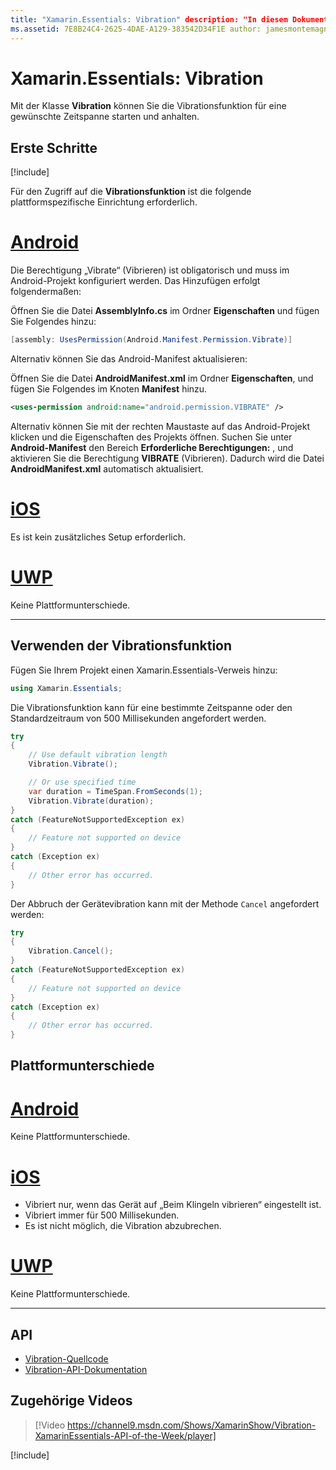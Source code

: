 ```yaml
---
title: "Xamarin.Essentials: Vibration" description: "In diesem Dokument wird die Vibration-Klasse in Xamarin.Essentials beschrieben, mit der Sie die Vibrationsfunktion für eine gewünschte Zeitspanne starten und anhalten können."
ms.assetid: 7E8B24C4-2625-4DAE-A129-383542D34F1E author: jamesmontemagno ms.custom: video ms.author: jamont ms.date: 11/04/2018 no-loc: [Xamarin.Forms, Xamarin.Essentials]
---
```


# <a name="xamarinessentials-vibration"></a>Xamarin.Essentials: Vibration

Mit der Klasse **Vibration** können Sie die Vibrationsfunktion für eine gewünschte Zeitspanne starten und anhalten.

## <a name="get-started"></a>Erste Schritte

[!include[](~/essentials/includes/get-started.md)]

Für den Zugriff auf die **Vibrationsfunktion** ist die folgende plattformspezifische Einrichtung erforderlich.

# <a name="android"></a>[Android](#tab/android)

Die Berechtigung „Vibrate“ (Vibrieren) ist obligatorisch und muss im Android-Projekt konfiguriert werden. Das Hinzufügen erfolgt folgendermaßen:

Öffnen Sie die Datei **AssemblyInfo.cs** im Ordner **Eigenschaften** und fügen Sie Folgendes hinzu:

```csharp
[assembly: UsesPermission(Android.Manifest.Permission.Vibrate)]
```

Alternativ können Sie das Android-Manifest aktualisieren:

Öffnen Sie die Datei **AndroidManifest.xml** im Ordner **Eigenschaften**, und fügen Sie Folgendes im Knoten **Manifest** hinzu.

```xml
<uses-permission android:name="android.permission.VIBRATE" />
```

Alternativ können Sie mit der rechten Maustaste auf das Android-Projekt klicken und die Eigenschaften des Projekts öffnen. Suchen Sie unter **Android-Manifest** den Bereich **Erforderliche Berechtigungen:** , und aktivieren Sie die Berechtigung **VIBRATE** (Vibrieren). Dadurch wird die Datei **AndroidManifest.xml** automatisch aktualisiert.

# <a name="ios"></a>[iOS](#tab/ios)

Es ist kein zusätzliches Setup erforderlich.

# <a name="uwp"></a>[UWP](#tab/uwp)

Keine Plattformunterschiede.

-----

## <a name="using-vibration"></a>Verwenden der Vibrationsfunktion

Fügen Sie Ihrem Projekt einen Xamarin.Essentials-Verweis hinzu:

```csharp
using Xamarin.Essentials;
```

Die Vibrationsfunktion kann für eine bestimmte Zeitspanne oder den Standardzeitraum von 500 Millisekunden angefordert werden.

```csharp
try
{
    // Use default vibration length
    Vibration.Vibrate();

    // Or use specified time
    var duration = TimeSpan.FromSeconds(1);
    Vibration.Vibrate(duration);
}
catch (FeatureNotSupportedException ex)
{
    // Feature not supported on device
}
catch (Exception ex)
{
    // Other error has occurred.
}
```

Der Abbruch der Gerätevibration kann mit der Methode `Cancel` angefordert werden:

```csharp
try
{
    Vibration.Cancel();
}
catch (FeatureNotSupportedException ex)
{
    // Feature not supported on device
}
catch (Exception ex)
{
    // Other error has occurred.
}
```

## <a name="platform-differences"></a>Plattformunterschiede

# <a name="android"></a>[Android](#tab/android)

Keine Plattformunterschiede.

# <a name="ios"></a>[iOS](#tab/ios)

- Vibriert nur, wenn das Gerät auf „Beim Klingeln vibrieren“ eingestellt ist.
- Vibriert immer für 500 Millisekunden.
- Es ist nicht möglich, die Vibration abzubrechen.

# <a name="uwp"></a>[UWP](#tab/uwp)

Keine Plattformunterschiede.

-----

## <a name="api"></a>API

- [Vibration-Quellcode](https://github.com/xamarin/Essentials/tree/master/Xamarin.Essentials/Vibration)
- [Vibration-API-Dokumentation](xref:Xamarin.Essentials.Vibration)

## <a name="related-video"></a>Zugehörige Videos

> [!Video https://channel9.msdn.com/Shows/XamarinShow/Vibration-XamarinEssentials-API-of-the-Week/player]

[!include[](~/essentials/includes/xamarin-show-essentials.md)]

